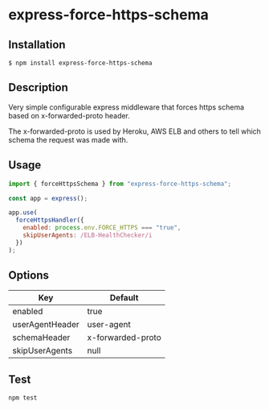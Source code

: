 # express-force-https-schema

## Installation

```
$ npm install express-force-https-schema
```

## Description

Very simple configurable express middleware that forces https schema based on x-forwarded-proto header.

The x-forwarded-proto is used by Heroku, AWS ELB and others to tell which schema the request was made with.

## Usage

```javascript
import { forceHttpsSchema } from "express-force-https-schema";

const app = express();

app.use(
  forceHttpsHandler({
    enabled: process.env.FORCE_HTTPS === "true",
    skipUserAgents: /ELB-HealthChecker/i
  })
);
```

## Options

| Key             | Default           |
| --------------- | ----------------- |
| enabled         | true              |
| userAgentHeader | user-agent        |
| schemaHeader    | x-forwarded-proto |
| skipUserAgents  | null              |

## Test

```
npm test
```
